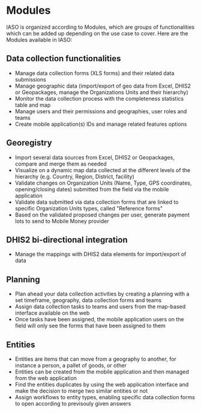 # Modules

IASO is organized according to Modules, which are groups of functionalities which can be added up depending on the use case to cover. Here are the Modules available in IASO:

## Data collection functionalities
- Manage data collection forms (XLS forms) and their related data submissions
- Manage geographic data (import/export of geo data from Excel, DHIS2 or Geopackages, manage the Organizations Units and their hierarchy)
- Monitor the data collection process with the completeness statistics table and map
- Manage users and their permissions and geographies, user roles and teams
- Create mobile application(s) IDs and manage related features options

## Georegistry 
- Import several data sources from Excel, DHIS2 or Geopackages, compare and merge them as needed
- Visualize on a dynamic map data collected at the different levels of the hierarchy (e.g. Country, Region, District, facility)
- Validate changes on Organization Units (Name, Type, GPS coordinates, opening/closing dates) submitted from the field via the mobile application
- Validate data submitted via data collection forms that are linked to specific Organization Units types, called "Reference forms"
- Based on the validated proposed changes per user, generate payment lots to send to Mobile Money provider

## DHIS2 bi-directional integration 
- Manage the mappings with DHIS2 data elements for import/export of data

## Planning
-  Plan ahead your data collection activities by creating a planning with a set timeframe, geography, data collection forms and teams
- Assign data collection tasks to teams and users from the map-based interface available on the web
- Once tasks have been assigned, the mobile application users on the field will only see the forms that have been assigned to them

## Entities
- Entities are items that can move from a geography to another, for instance a person, a pallet of goods, or other
- Entities can be created from the mobile application and then managed from the web application
- Find the entities duplicates by using the web application interface and make the decision to merge two similar entities or not
- Assign workflows to entity types, enabling specific data collection forms to open according to previsouly given answers

